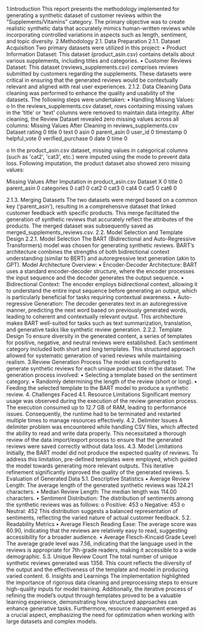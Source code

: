 1.Introduction
This report presents the methodology implemented for generating a synthetic dataset of customer reviews within the “Supplements/Vitamins” category. The primary objective was to create realistic synthetic data that accurately mimics human-written reviews while incorporating controlled variations in aspects such as length, sentiment, and topic diversity.
2.Methodology
2.1. Data Preparation
2.1.1. Dataset Acquisition
Two primary datasets were utilized in this project:
•	Product Information Dataset: This dataset (product_asin.csv) contains details about various supplements, including titles and categories.
•	Customer Reviews Dataset: This dataset (reviews_supplements.csv) comprises reviews submitted by customers regarding the supplements.
These datasets were critical in ensuring that the generated reviews would be contextually relevant and aligned with real user experiences.
2.1.2. Data Cleaning
Data cleaning was performed to enhance the quality and usability of the datasets. The following steps were undertaken:
•	Handling Missing Values:
o	In the reviews_supplements.csv dataset, rows containing missing values in the 'title' or 'text' columns were removed to maintain data integrity. After cleaning, the Review Dataset revealed zero missing values across all columns:
Missing Values After Cleaning in reviews_supplements.csv Dataset
rating	0
title	0
text	0
asin	0
parent_asin	0
user_id	0
timestamp	0
helpful_vote	0
verified_purchase	0
date	0
time	0

o	In the product_asin.csv dataset, missing values in categorical columns (such as 'cat2', 'cat3', etc.) were imputed using the mode to prevent data loss. Following imputation, the product dataset also showed zero missing values: 
        
Missing Values After Imputation in product_asin.csv Dataset
X	0
title	0
parent_asin	0
categories	0
cat1	0
cat2	0
cat3	0
cat4	0
cat5	0
cat6	0

2.1.3. Merging Datasets
The two datasets were merged based on a common key ('parent_asin'), resulting in a comprehensive dataset that linked customer feedback with specific products. This merge facilitated the generation of synthetic reviews that accurately reflect the attributes of the products. The merged dataset was subsequently saved as merged_supplements_reviews.csv.
2.2. Model Selection and Template Design
2.2.1. Model Selection
The BART (Bidirectional and Auto-Regressive Transformers) model was chosen for generating synthetic reviews. BART’s architecture combines the strengths of both bidirectional context understanding (similar to BERT) and autoregressive text generation (akin to GPT).
Model Architecture Overview:
•	Encoder-Decoder Architecture: BART uses a standard encoder-decoder structure, where the encoder processes the input sequence and the decoder generates the output sequence.
•	Bidirectional Context: The encoder employs bidirectional context, allowing it to understand the entire input sequence before generating an output, which is particularly beneficial for tasks requiring contextual awareness.
•	Auto-regressive Generation: The decoder generates text in an autoregressive manner, predicting the next word based on previously generated words, leading to coherent and contextually relevant output.
This architecture makes BART well-suited for tasks such as text summarization, translation, and generative tasks like synthetic review generation.
2.2.2. Template Design
To ensure diversity in the generated content, a series of templates for positive, negative, and neutral reviews were established. Each sentiment category included both short and long templates. This structured approach allowed for systematic generation of varied reviews while maintaining realism.
3.Review Generation Process
The model was configured to generate synthetic reviews for each unique product title in the dataset. The generation process involved:
•	Selecting a template based on the sentiment category.
•	Randomly determining the length of the review (short or long).
•	Feeding the selected template to the BART model to produce a synthetic review.
4. Challenges Faced
4.1. Resource Limitations
Significant memory usage was observed during the execution of the review generation process. The execution consumed up to 12.7 GB of RAM, leading to performance issues. Consequently, the runtime had to be terminated and restarted multiple times to manage resources effectively.
4.2. Delimiter Issues
A delimiter problem was encountered while handling CSV files, which affected the ability to read and write data properly. This necessitated a thorough review of the data import/export process to ensure that the generated reviews were saved correctly without data loss.
4.3. Model Limitations
Initially, the BART model did not produce the expected quality of reviews. To address this limitation, pre-defined templates were employed, which guided the model towards generating more relevant outputs. This iterative refinement significantly improved the quality of the generated reviews.
5. Evaluation of Generated Data
5.1. Descriptive Statistics
•	Average Review Length: The average length of the generated synthetic reviews was 124.21 characters.
•	Median Review Length: The median length was 114.00 characters.
•	Sentiment Distribution: The distribution of sentiments among the synthetic reviews was as follows:
o	Positive: 453
o	Negative: 453
o	Neutral: 452
This distribution suggests a balanced representation of sentiments, reflecting the varied nature of actual customer feedback.
5.2. Readability Metrics
•	Average Flesch Reading Ease: The average score was 60.90, indicating that the reviews are relatively easy to read, suggesting accessibility for a broader audience.
•	Average Flesch-Kincaid Grade Level: The average grade level was 7.56, indicating that the language used in the reviews is appropriate for 7th-grade readers, making it accessible to a wide demographic.
5.3. Unique Review Count
The total number of unique synthetic reviews generated was 1358. This count reflects the diversity of the output and the effectiveness of the template and model in producing varied content.
6. Insights and Learnings
The implementation highlighted the importance of rigorous data cleaning and preprocessing steps to ensure high-quality inputs for model training. Additionally, the iterative process of refining the model’s output through templates proved to be a valuable learning experience, demonstrating how structured approaches can enhance generative tasks. Furthermore, resource management emerged as a crucial aspect, emphasizing the need for optimization when working with large datasets and complex models.
